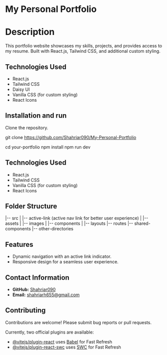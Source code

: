 # My Personal Portfolio

# Description

This portfolio website showcases my skills, projects, and provides access to my resume. Built with React.js, Tailwind CSS, and additional custom styling.

## Technologies Used

- React.js
- Tailwind CSS
- Daisy UI
- Vanilla CSS (for custom styling)
- React Icons

## Installation and run

Clone the repository.

git clone https://github.com/Shahriar090/My-Personal-Portfolio

cd your-portfolio
npm install
npm run dev

## Technologies Used

- React.js
- Tailwind CSS
- Vanilla CSS (for custom styling)
- React Icons

## Folder Structure

|-- src
| |-- active-link (active nav link for better user experience)
| |-- assets
| |-- images
| |-- components
| |-- layouts
|-- routes
|-- shared-components
|-- other-directories

## Features

- Dynamic navigation with an active link indicator.
- Responsive design for a seamless user experience.

## Contact Information

- **GitHub:** [Shahriar090](https://github.com/Shahriar090?tab=repositories)
- **Email:** shahriarh655@gmail.com

## Contributing

Contributions are welcome! Please submit bug reports or pull requests.

Currently, two official plugins are available:

- [@vitejs/plugin-react](https://github.com/vitejs/vite-plugin-react/blob/main/packages/plugin-react/README.md) uses [Babel](https://babeljs.io/) for Fast Refresh
- [@vitejs/plugin-react-swc](https://github.com/vitejs/vite-plugin-react-swc) uses [SWC](https://swc.rs/) for Fast Refresh

```

```

```

```

